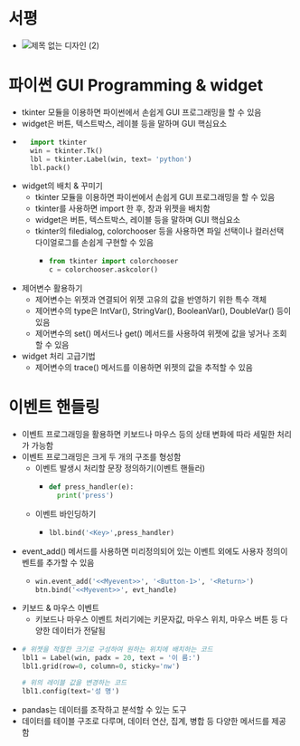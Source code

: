 # 서평
- ![제목 없는 디자인 (2)](https://github.com/mjs1995/Book_review/assets/47103479/b66fb344-2143-42fd-b92b-5bf9857f0508)

# 파이썬 GUI Programming & widget
- tkinter 모듈을 이용하면 파이썬에서 손쉽게 GUI 프로그래밍을 할 수 있음 
- widget은 버튼, 텍스트박스, 레이블 등을 말하며 GUI 핵심요소
- ```python
	import tkinter
	win = tkinter.Tk()
	lbl = tkinter.Label(win, text= 'python')
	lbl.pack()
	```
- widget의 배치 & 꾸미기
  - tkinter 모듈을 이용하면 파이썬에서 손쉽게 GUI 프로그래밍을 할 수 있음
  - tkinter를 사용하면 import 한 후, 창과 위젯을 배치함
  - widget은 버튼, 텍스트박스, 레이블 등을 말하며 GUI 핵심요소
  - tkinter의 filedialog, colorchooser 등을 사용하면 파일 선택이나 컬러선택 다이얼로그를 손쉽게 구현할 수 있음
    - ```python
      from tkinter import colorchooser
      c = colorchooser.askcolor()
      ```
- 제어변수 활용하기
  - 제어변수는 위젯과 연결되어 위젯 고유의 값을 반영하기 위한 특수 객체
  - 제어변수의 type은 IntVar(), StringVar(), BooleanVar(), DoubleVar() 등이 있음
  - 제어변수의 set() 메서드나 get() 메서드를 사용하여 위젯에 값을 넣거나 조회할 수 있음 
- widget 처리 고급기법
  - 제어변수의 trace() 메서드를 이용하면 위젯의 값을 추적할 수 있음

# 이벤트 핸들링
- 이벤트 프로그래밍을 활용하면 키보드나 마우스 등의 상태 변화에 따라 세밀한 처리가 가능함
- 이벤트 프로그래밍은 크게 두 개의 구조를 형성함
  - 이벤트 발생시 처리할 문장 정의하기(이벤트 핸들러)
    - ```python
      def press_handler(e):
        print('press')
      ```
  - 이벤트 바인딩하기
    - ```python
      lbl.bind('<Key>',press_handler)
      ```
- event_add() 메서드를 사용하면 미리정의되어 있는 이벤트 외에도 사용자 정의이벤트를 추가할 수 있음
  - ```python
    win.event_add('<<Myevent>>', '<Button-1>', '<Return>')
    btn.bind('<<Myevent>>', evt_handle)
    ```
- 키보드 & 마우스 이벤트
  - 키보드나 마우스 이벤트 처리기에는 키문자값, 마우스 위치, 마우스 버튼 등 다양한 데이터가 전달됨     
- ```python
  # 위젯을 적절한 크기로 구성하여 원하는 위치에 배치하는 코드
  lbl1 = Label(win, padx = 20, text = '이 름:')
  lbl1.grid(row=0, column=0, sticky='nw')

  # 위의 레이블 값을 변경하는 코드
  lbl1.config(text='성 명') 
  ```
- pandas는 데이터를 조작하고 분석할 수 있는 도구
- 데이터를 테이블 구조로 다루며, 데이터 연산, 집계, 병합 등 다양한 메서드를 제공함 
